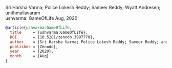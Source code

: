 
Sri Harsha Varma; Police Lokesh Reddy; Sameer Reddy; Wyatt Andresen; unithmallavaram      
ushvarma: GameOfLife
Aug, 2020

```bibtex
@article{ushvarma:GameOfLife,
  title     = {ushvarma:GameOfLife},
  DOI       = {10.5281/zenodo.3997770}, 
  author    = {Sri Harsha Varma; Police Lokesh Reddy; Sameer Reddy; andresenwc; unithmallavaram}, 
  publisher = {Zenodo}, 
  year      = {2020}, 
  month     = {Aug}
}
```
